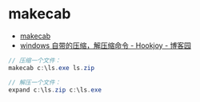 # makecab

- [makecab](https://docs.microsoft.com/en-us/windows-server/administration/windows-commands/makecab)
- [windows 自带的压缩，解压缩命令 - Hookjoy - 博客园](https://www.cnblogs.com/hookjoy/p/4944928.html)

```c#
// 压缩一个文件：
makecab c:\ls.exe ls.zip

// 解压一个文件：
expand c:\ls.zip c:\ls.exe
```
